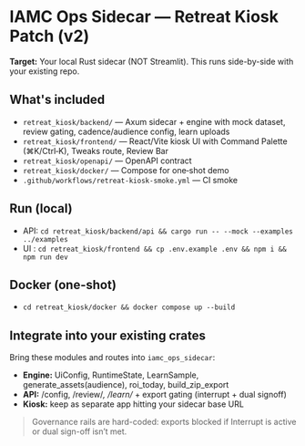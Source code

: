 # IAMC Ops Sidecar — Retreat Kiosk Patch (v2)

**Target:** Your local Rust sidecar (NOT Streamlit). This runs side-by-side with your existing repo.

## What's included
- `retreat_kiosk/backend/` — Axum sidecar + engine with mock dataset, review gating, cadence/audience config, learn uploads
- `retreat_kiosk/frontend/` — React/Vite kiosk UI with Command Palette (⌘K/Ctrl‑K), Tweaks route, Review Bar
- `retreat_kiosk/openapi/` — OpenAPI contract
- `retreat_kiosk/docker/` — Compose for one‑shot demo
- `.github/workflows/retreat-kiosk-smoke.yml` — CI smoke

## Run (local)
- API: `cd retreat_kiosk/backend/api && cargo run -- --mock --examples ../examples`
- UI : `cd retreat_kiosk/frontend && cp .env.example .env && npm i && npm run dev`

## Docker (one-shot)
- `cd retreat_kiosk/docker && docker compose up --build`

## Integrate into your existing crates
Bring these modules and routes into `iamc_ops_sidecar`:
- **Engine:** UiConfig, RuntimeState, LearnSample, generate_assets(audience), roi_today, build_zip_export
- **API:** /config, /review/*, /learn/* + export gating (interrupt + dual signoff)
- **Kiosk:** keep as separate app hitting your sidecar base URL

> Governance rails are hard-coded: exports blocked if Interrupt is active or dual sign-off isn’t met.
